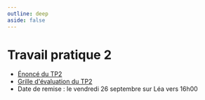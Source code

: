 ```yaml
---
outline: deep
aside: false
---
```



# Travail pratique 2

- [Énoncé du TP2 ](https://docs.google.com/document/d/1YdJ9C05KtbQJ4O7aWctkGavf8hKTcOVp/edit?usp=sharing&ouid=101914884112510485401&rtpof=true&sd=true)
- [Grille d'évaluation du TP2 ](https://docs.google.com/spreadsheets/d/1FgFIU6FLml0wJ_CXx5FROcHecdFax1W9/edit?usp=sharing&ouid=101914884112510485401&rtpof=true&sd=true)
- Date de remise : le vendredi 26 septembre sur Léa vers 16h00
